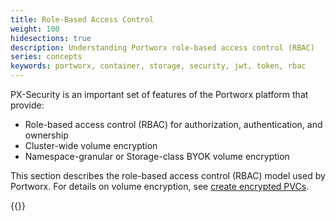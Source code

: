 ```yaml
---
title: Role-Based Access Control
weight: 100
hidesections: true
description: Understanding Portworx role-based access control (RBAC)
series: concepts
keywords: portworx, container, storage, security, jwt, token, rbac
---
```


PX-Security is an important set of features of the Portworx platform that provide:

  - Role-based access control (RBAC) for authorization, authentication, and ownership
  - Cluster-wide volume encryption
  - Namespace-granular or Storage-class BYOK volume encryption

This section describes the role-based access control (RBAC) model used by Portworx. For details on volume encryption, see [create encrypted PVCs](/operations/operate-kubernetes/storage-operations/create-pvcs/create-encrypted-pvcs/).

{{<homelist series="authorization">}}
